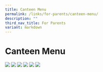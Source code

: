 ```yaml
---
title: Canteen Menu
permalink: /links/for-parents/canteen-menu/
description: ""
third_nav_title: For Parents
variant: markdown
---
```

Canteen Menu
============

![](/images/1_canteen.png)
![](/images/2_canteen.png)
![](/images/3__1_.png)
![](/images/4_canteen.png)
![](/images/5_canteen.png)
![](/images/6__1_.png)
